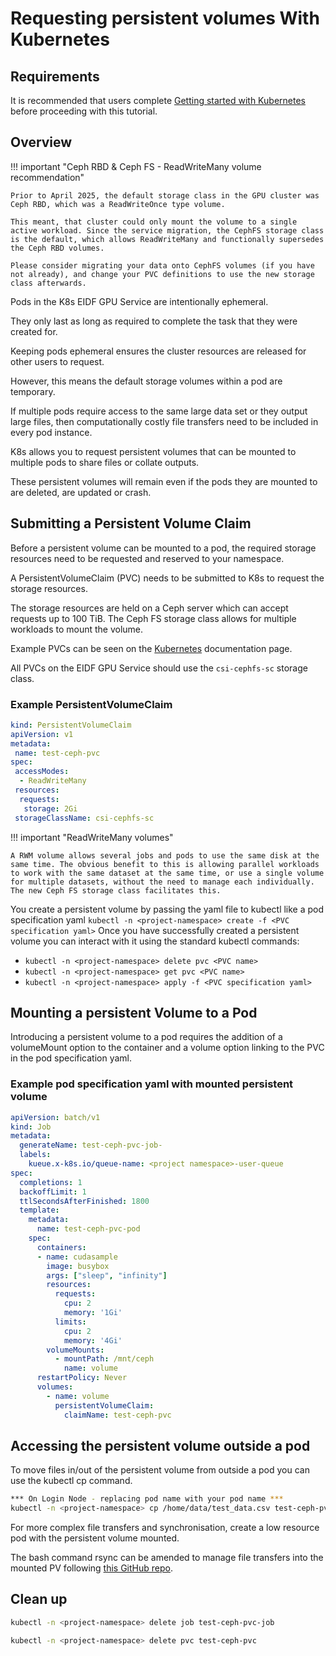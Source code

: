 # Requesting persistent volumes With Kubernetes

## Requirements

It is recommended that users complete [Getting started with Kubernetes](../L1_getting_started/#requirements) before proceeding with this tutorial.

## Overview

!!! important "Ceph RBD & Ceph FS - ReadWriteMany volume recommendation"

    Prior to April 2025, the default storage class in the GPU cluster was Ceph RBD, which was a ReadWriteOnce type volume.

    This meant, that cluster could only mount the volume to a single active workload. Since the service migration, the CephFS storage class is the default, which allows ReadWriteMany and functionally supersedes the Ceph RBD volumes.

    Please consider migrating your data onto CephFS volumes (if you have not already), and change your PVC definitions to use the new storage class afterwards.

Pods in the K8s EIDF GPU Service are intentionally ephemeral.

They only last as long as required to complete the task that they were created for.

Keeping pods ephemeral ensures the cluster resources are released for other users to request.

However, this means the default storage volumes within a pod are temporary.

If multiple pods require access to the same large data set or they output large files, then computationally costly file transfers need to be included in every pod instance.

K8s allows you to request persistent volumes that can be mounted to multiple pods to share files or collate outputs.

These persistent volumes will remain even if the pods they are mounted to are deleted, are updated or crash.

## Submitting a Persistent Volume Claim

Before a persistent volume can be mounted to a pod, the required storage resources need to be requested and reserved to your namespace.

A PersistentVolumeClaim (PVC) needs to be submitted to K8s to request the storage resources.

The storage resources are held on a Ceph server which can accept requests up to 100 TiB. The Ceph FS storage class allows for multiple workloads to mount the volume.

Example PVCs can be seen on the [Kubernetes](https://kubernetes.io/docs/concepts/storage/persistent-volumes/) documentation page.

All PVCs on the EIDF GPU Service should use the `csi-cephfs-sc` storage class.

### Example PersistentVolumeClaim

``` yaml
kind: PersistentVolumeClaim
apiVersion: v1
metadata:
 name: test-ceph-pvc
spec:
 accessModes:
  - ReadWriteMany
 resources:
  requests:
   storage: 2Gi
 storageClassName: csi-cephfs-sc
```

!!! important "ReadWriteMany volumes"

    A RWM volume allows several jobs and pods to use the same disk at the same time. The obvious benefit to this is allowing parallel workloads to work with the same dataset at the same time, or use a single volume for multiple datasets, without the need to manage each individually. The new Ceph FS storage class facilitates this.

You create a persistent volume by passing the yaml file to kubectl like a pod specification yaml `kubectl -n <project-namespace> create -f <PVC specification yaml>`
Once you have successfully created a persistent volume you can interact with it using the standard kubectl commands:

- `kubectl -n <project-namespace> delete pvc <PVC name>`
- `kubectl -n <project-namespace> get pvc <PVC name>`
- `kubectl -n <project-namespace> apply -f <PVC specification yaml>`

## Mounting a persistent Volume to a Pod

Introducing a persistent volume to a pod requires the addition of a volumeMount option to the container and a volume option linking to the PVC in the pod specification yaml.

### Example pod specification yaml with mounted persistent volume

``` yaml
apiVersion: batch/v1
kind: Job
metadata:
  generateName: test-ceph-pvc-job-
  labels:
    kueue.x-k8s.io/queue-name: <project namespace>-user-queue
spec:
  completions: 1
  backoffLimit: 1
  ttlSecondsAfterFinished: 1800
  template:
    metadata:
      name: test-ceph-pvc-pod
    spec:
      containers:
      - name: cudasample
        image: busybox
        args: ["sleep", "infinity"]
        resources:
          requests:
            cpu: 2
            memory: '1Gi'
          limits:
            cpu: 2
            memory: '4Gi'
        volumeMounts:
          - mountPath: /mnt/ceph
            name: volume
      restartPolicy: Never
      volumes:
        - name: volume
          persistentVolumeClaim:
            claimName: test-ceph-pvc
```

## Accessing the persistent volume outside a pod

To move files in/out of the persistent volume from outside a pod you can use the kubectl cp command.

```bash
*** On Login Node - replacing pod name with your pod name ***
kubectl -n <project-namespace> cp /home/data/test_data.csv test-ceph-pvc-job-8c9cc:/mnt/ceph_rbd
```

For more complex file transfers and synchronisation, create a low resource pod with the persistent volume mounted.

The bash command rsync can be amended to manage file transfers into the mounted PV following [this GitHub repo](https://github.com/toelke/docker-rsync/#in-kubernetes-cronjob).

## Clean up

```bash
kubectl -n <project-namespace> delete job test-ceph-pvc-job

kubectl -n <project-namespace> delete pvc test-ceph-pvc
```
